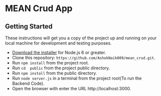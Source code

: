 # MEAN Crud App



## Getting Started

These instructions will get you a copy of the project up and running on your local machine for development and testing purposes.
* [Download the installer](https://nodejs.org/) for Node.js 6 or greater.
* Clone this repository: `https://github.com/AshokNaik009/mean_crud.git`.
* Run `npm install` from the project root.
* Run  `cd  public` from the project public directory.
* Run `npm install` from the public directory.
* Run `node server.js` in a terminal from the project root(To run the Backend Code).
* Open the browser with enter the URL http://localhost:3000.












